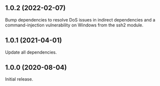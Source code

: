 ## 1.0.2 (2022-02-07)

Bump dependencies to resolve DoS issues in indirect dependencies and a
command-injection vulnerability on Windows from the ssh2 module.

## 1.0.1 (2021-04-01)

Update all dependencies.

## 1.0.0 (2020-08-04)

Initial release.
